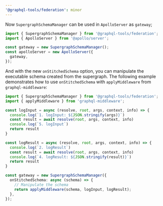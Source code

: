 ```yaml
---
'@graphql-tools/federation': minor
---
```


Now `SupergraphSchemaManager` can be used in `ApolloServer` as `gateway`;

```ts
import { SupergraphSchemaManager } from '@graphql-tools/federation';
import { ApolloServer } from '@apollo/server';

const gateway = new SupergraphSchemaManager();
const apolloServer = new ApolloServer({
  gateway,
});
```

And with the new `onStitchedSchema` option, you can manipulate the executable schema created from the supergraph.
The following example demonstrates how to use `onStitchedSchema` with `applyMiddleware` from `graphql-middleware`:

```ts
import { SupergraphSchemaManager } from '@graphql-tools/federation';
import { applyMiddleware } from 'graphql-middleware';

const logInput = async (resolve, root, args, context, info) => {
  console.log(`1. logInput: ${JSON.stringify(args)}`)
  const result = await resolve(root, args, context, info)
  console.log(`5. logInput`)
  return result
}

const logResult = async (resolve, root, args, context, info) => {
  console.log(`2. logResult`)
  const result = await resolve(root, args, context, info)
  console.log(`4. logResult: ${JSON.stringify(result)}`)
  return result
}

const gateway = new SupergraphSchemaManager({
  onStitchedSchema: async (schema) => {
    // Manipulate the schema
    return applyMiddleware(schema, logInput, logResult);
  },
});
```
